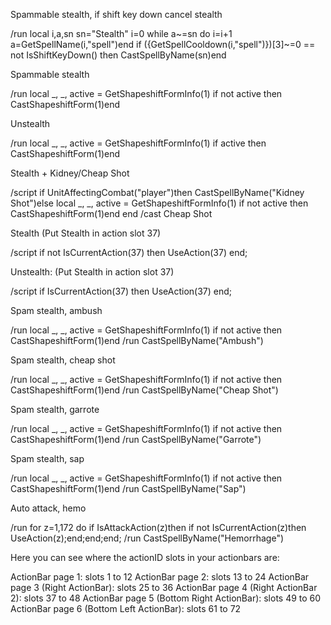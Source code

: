 Spammable stealth, if shift key down cancel stealth

/run local i,a,sn sn="Stealth" i=0 while a~=sn do i=i+1 a=GetSpellName(i,"spell")end if ({GetSpellCooldown(i,"spell")})[3]~=0 == not IsShiftKeyDown() then CastSpellByName(sn)end

 

Spammable stealth

/run local _, _, active = GetShapeshiftFormInfo(1) if not active then CastShapeshiftForm(1)end

 

Unstealth

/run local _, _, active = GetShapeshiftFormInfo(1) if active then CastShapeshiftForm(1)end

 

Stealth + Kidney/Cheap Shot

/script if UnitAffectingCombat("player")then CastSpellByName("Kidney Shot")else local _, _, active = GetShapeshiftFormInfo(1) if not active then CastShapeshiftForm(1)end end
/cast Cheap Shot

 

Stealth (Put Stealth in action slot 37)

/script if not IsCurrentAction(37) then UseAction(37) end;

 

Unstealth: (Put Stealth in action slot 37)

/script if IsCurrentAction(37) then UseAction(37) end;

 

Spam stealth, ambush

/run local _, _, active = GetShapeshiftFormInfo(1) if not active then CastShapeshiftForm(1)end
/run CastSpellByName("Ambush")



Spam stealth, cheap shot

/run local _, _, active = GetShapeshiftFormInfo(1) if not active then CastShapeshiftForm(1)end
/run CastSpellByName("Cheap Shot")



Spam stealth, garrote

/run local _, _, active = GetShapeshiftFormInfo(1) if not active then CastShapeshiftForm(1)end
/run CastSpellByName("Garrote")



Spam stealth, sap

/run local _, _, active = GetShapeshiftFormInfo(1) if not active then CastShapeshiftForm(1)end
/run CastSpellByName("Sap")



Auto attack, hemo

/run for z=1,172 do if IsAttackAction(z)then if not IsCurrentAction(z)then UseAction(z);end;end;end;
/run CastSpellByName("Hemorrhage")

 
Here you can see where the actionID slots in your actionbars are:

ActionBar page 1: slots 1 to 12
ActionBar page 2: slots 13 to 24
ActionBar page 3 (Right ActionBar): slots 25 to 36
ActionBar page 4 (Right ActionBar 2): slots 37 to 48
ActionBar page 5 (Bottom Right ActionBar): slots 49 to 60
ActionBar page 6 (Bottom Left ActionBar): slots 61 to 72